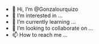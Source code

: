 - 👋 Hi, I’m @Gonzalourquizo
- 👀 I’m interested in ...
- 🌱 I’m currently learning ...
- 💞️ I’m looking to collaborate on ...
- 📫 How to reach me ...

<!---
Gonzalourquizo/Gonzalourquizo is a ✨ special ✨ repository because its `README.md` (this file) appears on your GitHub profile.
You can click the Preview link to take a look at your changes.
--->
